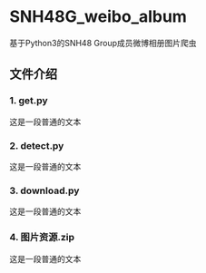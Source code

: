 # SNH48G_weibo_album
基于Python3的SNH48 Group成员微博相册图片爬虫

## 文件介绍
### 1. get.py
这是一段普通的文本

### 2. detect.py
这是一段普通的文本

### 3. download.py
这是一段普通的文本

### 4. 图片资源.zip
这是一段普通的文本
